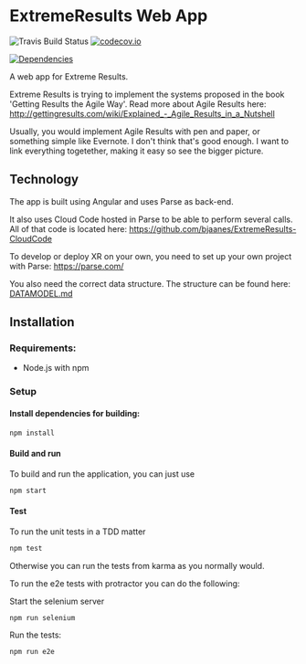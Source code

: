 # ExtremeResults Web App

![Travis Build Status](https://travis-ci.org/bjaanes/ExtremeResults-WebApp.svg?branch=master)
[![codecov.io](https://codecov.io/github/bjaanes/ExtremeResults-WebApp/coverage.svg?branch=master)](https://codecov.io/github/bjaanes/ExtremeResults-WebApp?branch=master)
<!--[![Code Climate](https://codeclimate.com/github/bjaanes/ExtremeResults-WebApp/badges/gpa.svg)](https://codeclimate.com/github/bjaanes/ExtremeResults-WebApp)-->
[![Dependencies](https://david-dm.org/bjaanes/ExtremeResults-WebApp.svg)](https://david-dm.org/bjaanes/ExtremeResults-WebApp)

A web app for Extreme Results.


Extreme Results is trying to implement the systems proposed in the book 'Getting Results the Agile Way'.
Read more about Agile Results here: http://gettingresults.com/wiki/Explained_-_Agile_Results_in_a_Nutshell

Usually, you would implement Agile Results with pen and paper, or something simple like Evernote. I don't think that's good enough. I want to link everything togetether, making it easy so see the bigger picture.

## Technology

The app is built using Angular and uses Parse as back-end.

It also uses Cloud Code hosted in Parse to be able to perform several calls.
All of that code is located here: https://github.com/bjaanes/ExtremeResults-CloudCode


To develop or deploy XR on your own, you need to set up your own project with Parse:
https://parse.com/

You also need the correct data structure. The structure can be found here:
[DATAMODEL.md](DATAMODEL.md)




## Installation

### Requirements:

* Node.js with npm

### Setup

#### Install dependencies for building:
```bash
npm install
```


#### Build and run

To build and run the application, you can just use
```bash
npm start
```


#### Test

To run the unit tests in a TDD matter
```bash
npm test
```

Otherwise you can run the tests from karma as you normally would.


To run the e2e tests with protractor you can do the following:

Start the selenium server
```bash
npm run selenium
```

Run the tests:
```bash
npm run e2e
```

